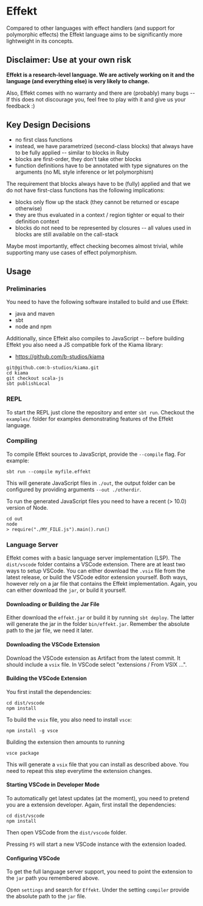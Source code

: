 # Effekt

Compared to other languages with effect handlers (and support for polymorphic effects) the Effekt language
aims to be significantly more lightweight in its concepts.


## Disclaimer: Use at your own risk

**Effekt is a research-level language. We are actively working on it and the language (and everything else) is very likely to change.**

Also, Effekt comes with no warranty and there are (probably) many bugs -- If this does not discourage you, feel free to
play with it and give us your feedback :)

## Key Design Decisions

- no first class functions
- instead, we have parametrized (second-class blocks) that always have to be fully applied -- similar to blocks in Ruby
- blocks are first-order, they don't take other blocks
- function definitions have to be annotated with type signatures on the arguments (no ML style inference or let polymorphism)

The requirement that blocks always have to be (fully) applied and that we do not have first-class functions has the following implications:

- blocks only flow up the stack (they cannot be returned or escape otherwise)
- they are thus evaluated in a context / region tighter or equal to their definition context
- blocks do not need to be represented by closures -- all values used in blocks are still available on the call-stack

Maybe most importantly, effect checking becomes almost trivial, while supporting many use cases of effect polymorphism.

## Usage

### Preliminaries
You need to have the following software installed to build and use Effekt:

- java and maven
- sbt
- node and npm

Additionally, since Effekt also compiles to JavaScript -- before building Effekt you also need a JS compatible fork of the Kiama library:

- https://github.com/b-studios/kiama

```
git@github.com:b-studios/kiama.git
cd kiama
git checkout scala-js
sbt publishLocal
```

### REPL
To start the REPL just clone the repository and enter `sbt run`. Checkout the `examples/` folder for examples demonstrating features of the Effekt language.

### Compiling
To compile Effekt sources to JavaScript, provide the `--compile` flag. For example:

```
sbt run --compile myfile.effekt
```
This will generate JavaScript files in `./out`, the output folder can be configured by providing arguments `--out ./otherdir`.

To run the generated JavaScript files you need to have a recent (> 10.0) version of Node.

```
cd out
node
> require("./MY_FILE.js").main().run()
```

### Language Server
Effekt comes with a basic language server implementation (LSP). The `dist/vscode` folder contains a VSCode extension. 
There are at least two ways to setup VSCode. You can either download the `.vsix` file from the latest release, or build the VSCode editor extension yourself.
Both ways, however rely on a jar file that contains the Effekt implementation. Again, you can either download the `jar`, or build it yourself.

#### Downloading or Building the Jar File
Either download the `effekt.jar` or build it by running `sbt deploy`. The latter will generate the jar in the folder `bin/effekt.jar`. Remember the absolute path to the jar file, we need it later.

#### Downloading the VSCode Extension
Download the VSCode extension as Artifact from the latest commit. It should include a `vsix` file. In VSCode select "extensions / From VSIX ...".

#### Building the VSCode Extension
You first install the dependencies:
```
cd dist/vscode
npm install   
```
To build the `vsix` file, you also need to install `vsce`:
```
npm install -g vsce
```
Building the extension then amounts to running
```
vsce package
```
This will generate a `vsix` file that you can install as described above. You need to repeat this step everytime the extension changes.

#### Starting VSCode in Developer Mode
To automatically get latest updates (at the moment), you need to pretend you are a extension developer.
Again, first install the dependencies:
```
cd dist/vscode
npm install   
```
Then open VSCode from the `dist/vscode` folder.

Pressing `F5` will start a new VSCode instance with the extension loaded.

#### Configuring VSCode
To get the full language server support, you need to point the extension to the `jar` path you remembered above.

Open `settings` and search for `Effekt`. Under the setting `compiler` provide the absolute path to the `jar` file.
